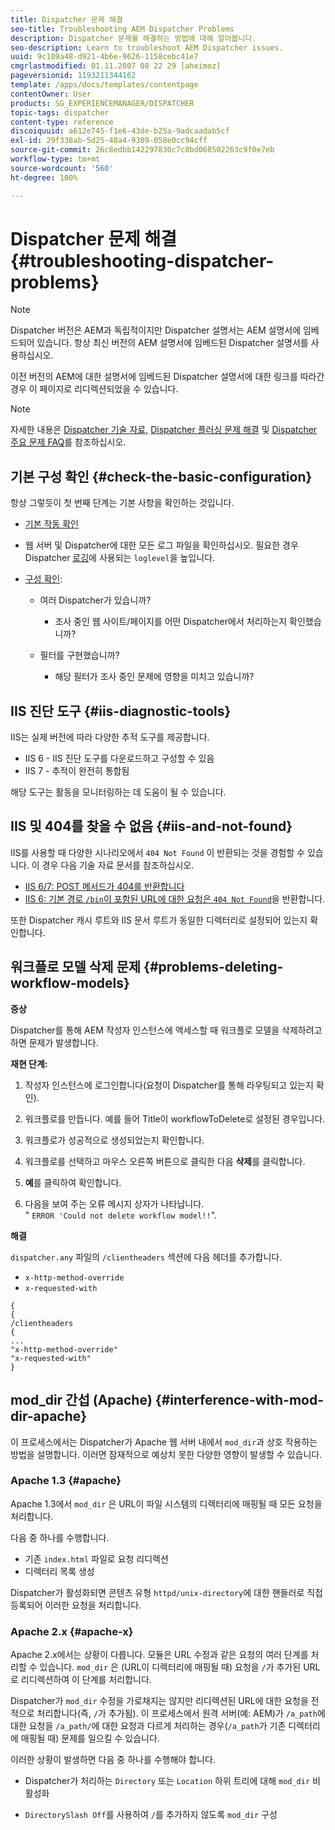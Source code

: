 ```yaml
---
title: Dispatcher 문제 해결
seo-title: Troubleshooting AEM Dispatcher Problems
description: Dispatcher 문제를 해결하는 방법에 대해 알아봅니다.
seo-description: Learn to troubleshoot AEM Dispatcher issues.
uuid: 9c109a48-d921-4b6e-9626-1158cebc41e7
cmgrlastmodified: 01.11.2007 08 22 29 [aheimoz]
pageversionid: 1193211344162
template: /apps/docs/templates/contentpage
contentOwner: User
products: SG_EXPERIENCEMANAGER/DISPATCHER
topic-tags: dispatcher
content-type: reference
discoiquuid: a612e745-f1e6-43de-b25a-9adcaadab5cf
exl-id: 29f338ab-5d25-48a4-9309-058e0cc94cff
source-git-commit: 26c8edbb142297830c7c8bd068502263c9f0e7eb
workflow-type: tm+mt
source-wordcount: '560'
ht-degree: 100%

---
```


# Dispatcher 문제 해결 {#troubleshooting-dispatcher-problems}

>[!NOTE]
>
>Dispatcher 버전은 AEM과 독립적이지만 Dispatcher 설명서는 AEM 설명서에 임베드되어 있습니다. 항상 최신 버전의 AEM 설명서에 임베드된 Dispatcher 설명서를 사용하십시오.
>
>이전 버전의 AEM에 대한 설명서에 임베드된 Dispatcher 설명서에 대한 링크를 따라간 경우 이 페이지로 리디렉션되었을 수 있습니다.

>[!NOTE]
>
>자세한 내용은 [Dispatcher 기술 자료](https://helpx.adobe.com/kr/experience-manager/kb/index/dispatcher.html), [Dispatcher 플러싱 문제 해결](https://experienceleague.adobe.com/search.html?lang=ko-KR#q=troubleshooting%20dispatcher%20flushing%20issues&amp;sort=relevancy&amp;f:el_product=[Experience%20Manager]) 및 [Dispatcher 주요 문제 FAQ](dispatcher-faq.md)를 참조하십시오.

## 기본 구성 확인 {#check-the-basic-configuration}

항상 그렇듯이 첫 번째 단계는 기본 사항을 확인하는 것입니다.

* [기본 작동 확인](/help/using/dispatcher-configuration.md#confirming-basic-operation)
* 웹 서버 및 Dispatcher에 대한 모든 로그 파일을 확인하십시오. 필요한 경우 Dispatcher [로깅](/help/using/dispatcher-configuration.md#logging)에 사용되는 `loglevel`을 높입니다.

* [구성 확인](/help/using/dispatcher-configuration.md):

   * 여러 Dispatcher가 있습니까?

      * 조사 중인 웹 사이트/페이지를 어떤 Dispatcher에서 처리하는지 확인했습니까?
   * 필터를 구현했습니까?

      * 해당 필터가 조사 중인 문제에 영향을 미치고 있습니까?


## IIS 진단 도구 {#iis-diagnostic-tools}

IIS는 실제 버전에 따라 다양한 추적 도구를 제공합니다.

* IIS 6 - IIS 진단 도구를 다운로드하고 구성할 수 있음
* IIS 7 - 추적이 완전히 통합됨

해당 도구는 활동을 모니터링하는 데 도움이 될 수 있습니다.

## IIS 및 404를 찾을 수 없음 {#iis-and-not-found}

IIS를 사용할 때 다양한 시나리오에서 `404 Not Found` 이 반환되는 것을 경험할 수 있습니다. 이 경우 다음 기술 자료 문서를 참조하십시오.

* [IIS 6/7: POST 메서드가 404를 반환합니다](https://helpx.adobe.com/kr/experience-manager/kb/IIS6IsapiFilters.html)
* [IIS 6: 기본 경로 `/bin`이 포함된 URL에 대한 요청은 `404 Not Found`](https://helpx.adobe.com/kr/experience-manager/kb/RequestsToBinDirectoryFailInIIS6.html)을 반환합니다.

또한 Dispatcher 캐시 루트와 IIS 문서 루트가 동일한 디렉터리로 설정되어 있는지 확인합니다.

## 워크플로 모델 삭제 문제 {#problems-deleting-workflow-models}

**증상**

Dispatcher를 통해 AEM 작성자 인스턴스에 액세스할 때 워크플로 모델을 삭제하려고 하면 문제가 발생합니다.

**재현 단계:**

1. 작성자 인스턴스에 로그인합니다(요청이 Dispatcher를 통해 라우팅되고 있는지 확인).
1. 워크플로를 만듭니다. 예를 들어 Title이 workflowToDelete로 설정된 경우입니다.
1. 워크플로가 성공적으로 생성되었는지 확인합니다.
1. 워크플로를 선택하고 마우스 오른쪽 버튼으로 클릭한 다음 **삭제**&#x200B;를 클릭합니다.

1. **예**&#x200B;를 클릭하여 확인합니다.
1. 다음을 보여 주는 오류 메시지 상자가 나타납니다.\
   &quot; `ERROR 'Could not delete workflow model!!`&quot;.

**해결**

`dispatcher.any` 파일의 `/clientheaders` 섹션에 다음 헤더를 추가합니다.

* `x-http-method-override`
* `x-requested-with`

```
{  
{  
/clientheaders  
{  
...  
"x-http-method-override"  
"x-requested-with"  
}
```

## mod_dir 간섭 (Apache) {#interference-with-mod-dir-apache}

이 프로세스에서는 Dispatcher가 Apache 웹 서버 내에서 `mod_dir`과 상호 작용하는 방법을 설명합니다. 이러면 잠재적으로 예상치 못한 다양한 영향이 발생할 수 있습니다.

### Apache 1.3 {#apache}

Apache 1.3에서 `mod_dir` 은 URL이 파일 시스템의 디렉터리에 매핑될 때 모든 요청을 처리합니다.

다음 중 하나를 수행합니다.

* 기존 `index.html` 파일로 요청 리디렉션
* 디렉터리 목록 생성

Dispatcher가 활성화되면 콘텐츠 유형 `httpd/unix-directory`에 대한 핸들러로 직접 등록되어 이러한 요청을 처리합니다.

### Apache 2.x {#apache-x}

Apache 2.x에서는 상황이 다릅니다. 모듈은 URL 수정과 같은 요청의 여러 단계를 처리할 수 있습니다. `mod_dir` 은 (URL이 디렉터리에 매핑될 때) 요청을 `/`가 추가된 URL로 리디렉션하여 이 단계를 처리합니다.

Dispatcher가 `mod_dir` 수정을 가로채지는 않지만 리디렉션된 URL에 대한 요청을 전적으로 처리합니다(즉, `/`가 추가됨). 이 프로세스에서 원격 서버(예: AEM)가 `/a_path`에 대한 요청을 `/a_path/`에 대한 요청과 다르게 처리하는 경우(`/a_path`가 기존 디렉터리에 매핑될 때) 문제를 일으킬 수 있습니다.

이러한 상황이 발생하면 다음 중 하나를 수행해야 합니다.

* Dispatcher가 처리하는 `Directory` 또는 `Location` 하위 트리에 대해 `mod_dir` 비활성화

* `DirectorySlash Off`를 사용하여 `/`를 추가하지 않도록 `mod_dir` 구성
